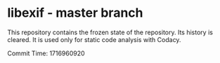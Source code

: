 # libexif - master branch

This repository contains the frozen state of the repository.
Its history is cleared. It is used only for static code
analysis with Codacy.

Commit Time: 1716960920